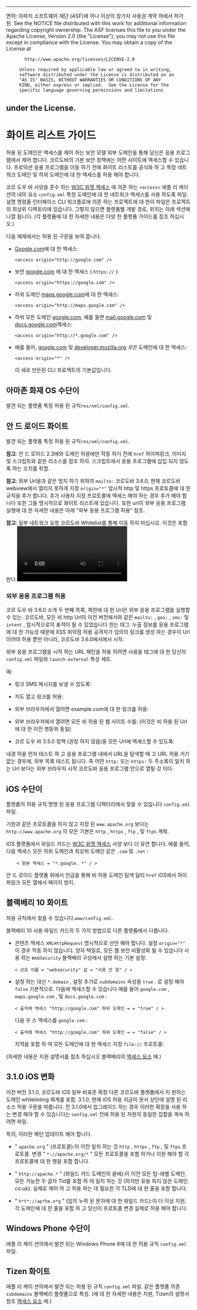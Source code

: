 * * *

면허: 아파치 소프트웨어 재단 (ASF)에 하나 이상의 참가자 사용권 계약 하에서 허가 된. See the NOTICE file distributed with this work for additional information regarding copyright ownership. The ASF licenses this file to you under the Apache License, Version 2.0 (the "License"); you may not use this file except in compliance with the License. You may obtain a copy of the License at

           http://www.apache.org/licenses/LICENSE-2.0
    
         Unless required by applicable law or agreed to in writing,
         software distributed under the License is distributed on an
         "AS IS" BASIS, WITHOUT WARRANTIES OR CONDITIONS OF ANY
         KIND, either express or implied.  See the License for the
         specific language governing permissions and limitations
    

## under the License.

# 화이트 리스트 가이드

허용 된 도메인은 액세스를 제어 하는 보안 모델 외부 도메인을 통해 당신은 응용 프로그램에서 제어 합니다. 코르도바의 기본 보안 정책에는 어떤 사이트에 액세스할 수 있습니다. 프로덕션 응용 프로그램을 이동 하기 전에 화이트 리스트를 공식화 하 고 특정 네트워크 도메인 및 하위 도메인에 대 한 액세스를 허용 해야 합니다.

코르 도우 바 사양을 준수 하는 [W3C 위젯 액세스][1] 에 의존 하는 `<access>` 애플 리 케이 션의 내의 요소 `config.xml` 특정 도메인에 대 한 네트워크 액세스를 사용 하도록 파일. 설명 명령줄 인터페이스 CLI 워크플로에 의존 하는 프로젝트에 대 한이 파일은 프로젝트의 최상위 디렉토리에 있습니다. 그렇지 않으면 플랫폼별 개발 경로, 위치는 아래 섹션에 나열 됩니다. (각 플랫폼에 대 한 자세한 내용은 다양 한 플랫폼 가이드를 참조 하십시오.)

 [1]: http://www.w3.org/TR/widgets-access/

다음 예제에서는 허용 된 구문을 보여 줍니다.

*   [Google.com][2]에 대 한 액세스:
    
        <access origin="http://google.com" />
        

*   보안 [google.com][3] 에 대 한 액세스 ( `https://` ):
    
        <access origin="https://google.com" />
        

*   하위 도메인 [maps.google.com][4]에 대 한 액세스:
    
        <access origin="http://maps.google.com" />
        

*   하위 모든 도메인 [google.com][2], 예를 들면 [mail.google.com][5] 및 [docs.google.com][6]액세스:
    
        <access origin="http://*.google.com" />
        

*   예를 들어, [google.com][2] 및 [developer.mozilla.org][7] *모든* 도메인에 대 한 액세스:
    
        <access origin="*" />
        
    
    이 새로 만든된 CLI 프로젝트의 기본값입니다.

 [2]: http://google.com
 [3]: https://google.com
 [4]: http://maps.google.com
 [5]: http://mail.google.com
 [6]: http://docs.google.com
 [7]: http://developer.mozilla.org

## 아마존 화재 OS 수단이

발견 되는 플랫폼 특정 허용 된 규칙`res/xml/config.xml`.

## 안 드 로이드 화이트

발견 되는 플랫폼 특정 허용 된 규칙`res/xml/config.xml`.

**참고**: 안 드 로이드 2.3에와 도메인 허용에만 작동 하기 전에 `href` 하이퍼링크, 이미지 및 스크립트와 같은 리소스를 참조 하지. 스크립트에서 응용 프로그램에 삽입 되지 않도록 하는 조치를 취할.

**참고**: 외부 Url을과 같은 방지 하기 위하여 `mailto:` 코르도바 3.6.0, 현재 코르도바 webview에서 열리지 못하게 지정 `origin="*"` 암시적 http 및 https 프로토콜에 대 한 규칙을 추가 합니다. 추가 사용자 지정 프로토콜에 액세스 해야 하는 경우 추가 해야 합니다 또한 그들 명시적으로 화이트 리스트에 있습니다. 또한 url이 외부 응용 프로그램 실행에 대 한 자세한 내용은 아래 "외부 응용 프로그램 허용" 참조.

**참고**: 일부 네트워크 요청 코르도바 Whitelist를 통해 이동 하지 마십시오. 이것은 포함 한다 <video> 그리고 <audio> 리소스, WebSocket 연결 (안 드 로이드 4.4 +), 그리고 다른 비 http 요청. 안 드 로이드 4.4 +에 포함할 수 있는 [CSP][8] 리소스에 대 한 액세스를 제한 하 여 HTML 문서에 헤더입니다. 안 드 로이드의 이전 버전에서 그들을 제한 하는 것이 가능 하지 않을 수 있습니다.

 [8]: https://developer.mozilla.org/en-US/docs/Web/Security/CSP/Introducing_Content_Security_Policy

### 외부 응용 프로그램 허용

코르 도우 바 3.6.0 소개 두 번째 목록, 제한에 대 한 Url은 외부 응용 프로그램을 실행할 수 있는. 코르도바, 모든 비 http Url의 이전 버전에서와 같은 `mailto:` , `geo:` , `sms:` 및 `intent` , 암시적으로의 표적이 될 수 있었습니다 한는 <a>태그.</a> 누출 정보를 응용 프로그램에 대 한 가능성 때문에 XSS 취약점 허용 공격자가 임의의 링크를 생성 하는 경우이 Url 이어야 허용 뿐만 아니라, 코르도바 3.6.0에서에서 시작.

외부 응용 프로그램을 시작 하는 URL 패턴을 허용 하려면 사용을 <access> 태그에 대 한 당신의 `config.xml` 파일와 `launch-external` 특성 세트.

예:

*   링크 SMS 메시지를 보낼 수 있도록:
    
    <access origin="sms:*" launch-external="yes" />

*   지도 열고 링크를 허용:
    
    <access origin="geo:*" launch-external="yes" />

*   외부 브라우저에서 열려면 example.com에 대 한 링크를 허용:
    
    <access origin="http://example.com/*" launch-external="yes" />

*   외부 브라우저에서 열려면 모든 비 허용 된 웹 사이트 수를: (이것은 비 허용 된 Url에 대 한 이전 행동와 동일)
    
    <access origin="http://*" launch-external="yes" /> <access origin="https://*" launch-external="yes" />

*   코르 도우 바 3.5.0 정책 (권장 하지 않음)을 모든 Url에 액세스할 수 있도록:
    
    <access origin="*" launch-external="yes" />

내경 허용 먼저 테스트 하 고 응용 프로그램 내에서 URL을 탐색할 때 고 URL 허용 거기 없는 경우에, 외부 목록 테스트 됩니다. 즉 어떤 `http:` 또는 `https:` 두 주소록이 일치 하는 Url 보다는 외부 브라우저 시작 코르도바 응용 프로그램 안으로 열릴 것 이다.

## iOS 수단이

플랫폼의 허용 규칙 명명 된 응용 프로그램 디렉터리에서 찾을 수 있습니다 `config.xml` 파일.

기원과 같은 프로토콜을 하지 않고 지정 된 `www.apache.org` 보다는 `http://www.apache.org` 의 모든 기본은 `http` , `https` , `ftp` , 및 `ftps` 계획.

IOS 플랫폼에서 와일드 카드는 [W3C 위젯 액세스][1] 사양 보다 더 유연 합니다. 예를 들어, 다음 액세스 모든 하위 도메인과 최상위 도메인 같은 `.com` 및 `.net` :

        < 원본 액세스 = "*.google. *" / >
    

안 드 로이드 플랫폼 위에서 언급을 통해 비 허용 도메인 탐색 달리 `href` iOS에서 하이퍼링크 모든 열에서 페이지 방지.

## 블랙베리 10 화이트

허용 규칙에서 찾을 수 있습니다.`www/config.xml`.

블랙베리 10 사용 와일드 카드의 두 가지 방법으로 다른 플랫폼에서 다릅니다.

*   콘텐츠 액세스 `XMLHttpRequest` 명시적으로 선언 해야 합니다. 설정 `origin="*"` 이 경우 작동 하지 않습니다. 양자 택일로, 모든 웹 보안 비활성화 될 수 있습니다 사용 하는 `WebSecurity` 블랙베리 구성에서 설명 하는 기본 설정:
    
        < 선호 이름 = "websecurity" 값 = "사용 안 함" / >
        

*   설정 하는 대신 `*.domain` , 설정 추가로 `subdomains` 속성을 `true` . 로 설정 해야 `false` 기본적으로. 다음에 액세스할 수 있습니다 예를 들어 `google.com` , `maps.google.com` , 및 `docs.google.com` :
    
        < 출처에 액세스 "http://google.com" 하위 도메인 = = "true" / >
        
    
    다음 우 스 액세스를 `google.com` :
    
        < 출처에 액세스 "http://google.com" 하위 도메인 = = "false" / >
        
    
    지역을 포함 하 여 모든 도메인에 대 한 액세스 지정 `file://` 프로토콜:
    
    <access origin="*" subdomains="true" />

(자세한 내용은 지원 설명서를 참조 하십시오 블랙베리의 [액세스 요소][9] 에.)

 [9]: https://developer.blackberry.com/html5/documentation/ww_developing/Access_element_834677_11.html

## 3.1.0 iOS 변화

이전 버전 3.1.0, 코르도바 iOS 일부 비표준 확장 다른 코르도바 플랫폼에서 지 원하는 도메인 whilelisting 체계를 포함. 3.1.0, 현재 iOS 허용 지금이 문서 상단에 설명 된 리소스 허용 구문을 따릅니다. 전 3.1.0에서 업그레이드 하는 경우 이러한 확장을 사용 하는 변경 해야 할 수 있습니다는 `config.xml` 전에 허용 된 자원의 동일한 집합을 계속 하려면 파일.

특히, 이러한 패턴 업데이트 해야 합니다.

*   " `apache.org` " (프로토콜):이 이전 일치 하는 것 `http` , `https` , `ftp` , 및 `ftps` 프로토콜. 변경 " `*://apache.org/*` " 모든 프로토콜을 포함 하거나 지원 해야 할 각 프로토콜에 대 한 행을 포함 합니다.

*   " `http://apache.*` " (와일드 카드 도메인의 끝에):이 이전 모든 탑-레벨 도메인, 모든 가능한 두 글자 Tld를 포함 하 여 일치 하는 것 (하지만 유용 하지 않은 도메인. co.uk). 실제로 제어 하 고 허용 하는 데 필요한 각 TLD에 대 한 줄을 포함 합니다.

*   " `h*t*://ap*he.o*g` " (임의 누락 된 문자에 대 한 와일드 카드):이 더 이상 지원, 각 도메인에 대 한 줄을 포함 하 고 당신이 프로토콜 변경 실제로 허용 해야 합니다.

## Windows Phone 수단이

애플 리 케이 션의에서 발견 되는 Windows Phone 8에 대 한 허용 규칙 `config.xml` 파일.

## Tizen 화이트

애플 리 케이 션의에서 발견 되는 허용 된 규칙 `config.xml` 파일. 같은 플랫폼 의존 `subdomains` 블랙베리 플랫폼으로 특성. (에 대 한 자세한 내용은 지원, Tizen의 설명서 참조 [액세스 요소][10] 에.)

 [10]: https://developer.tizen.org/help/index.jsp?topic=%2Forg.tizen.web.appprogramming%2Fhtml%2Fide_sdk_tools%2Fconfig_editor_w3celements.htm